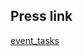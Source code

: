 ## Press link
[event_tasks](https://svitlanasvit.github.io/Step_Academy_Event_TextHide_NewsDelete_PrgressBar_Likes_lab_6/index.html)